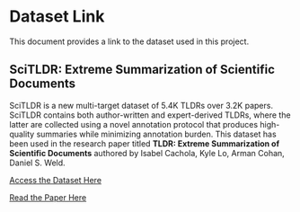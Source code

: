 # Dataset Link

This document provides a link to the dataset used in this project.

## SciTLDR: Extreme Summarization of Scientific Documents

SciTLDR is a new multi-target dataset of 5.4K TLDRs over 3.2K papers. SciTLDR contains both author-written and expert-derived TLDRs, where the latter are collected using a novel annotation protocol that produces high-quality summaries while minimizing annotation burden. This dataset has been used in the research paper titled **TLDR: Extreme Summarization of Scientific Documents** authored by Isabel Cachola, Kyle Lo, Arman Cohan, Daniel S. Weld.

[Access the Dataset Here](https://huggingface.co/datasets/allenai/scitldr)

[Read the Paper Here](https://arxiv.org/pdf/2004.15011v3)
